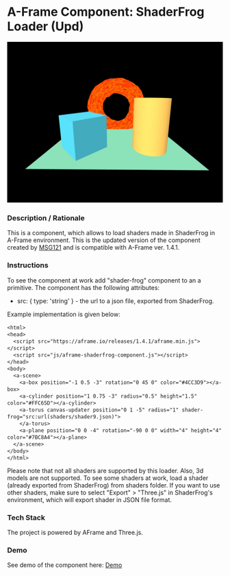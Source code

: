 # A-Frame Component: ShaderFrog Loader (Upd)
<img alt="Screenshot" src="img/screenshot.jpg" width="600">

### **Description / Rationale**
This is a component, which allows to load shaders made in ShaderFrog in A-Frame environment. This is the updated version of the component created by <a href="https://github.com/msj121/aframeFrogShaders">MSG121</a> and is compatible with A-Frame ver. 1.4.1.   

### **Instructions**
To see the component at work add "shader-frog" component to an a primitive. The component has the following attributes: 

* src: { type: 'string' } - the url to a json file, exported from ShaderFrog.

Example implementation is given below:
```
<html>
<head>
  <script src="https://aframe.io/releases/1.4.1/aframe.min.js"></script>
  <script src="js/aframe-shaderfrog-component.js"></script>
</head>
<body>
  <a-scene>
    <a-box position="-1 0.5 -3" rotation="0 45 0" color="#4CC3D9"></a-box>
    <a-cylinder position="1 0.75 -3" radius="0.5" height="1.5" color="#FFC65D"></a-cylinder>
    <a-torus canvas-updater position="0 1 -5" radius="1" shader-frog="src:url(shaders/shader9.json)">
    </a-torus>
    <a-plane position="0 0 -4" rotation="-90 0 0" width="4" height="4" color="#7BC8A4"></a-plane>
  </a-scene>
</body>
</html>
```
Please note that not all shaders are supported by this loader. Also, 3d models are not supported.
To see some shaders at work, load a shader (already exported from ShaderFrog) from shaders folder. If you want to use other shaders, make sure to select "Export" > "Three.js" in ShaderFrog's environment, which will export shader in JSON file format.  

### **Tech Stack**
The project is powered by AFrame and Three.js. 

### **Demo**
See demo of the component here: [Demo](https://img-particles.glitch.me/)
